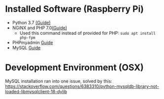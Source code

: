 # Installed Software (Raspberry Pi)

- Python 3.7 [(Guide)](https://www.scivision.co/compile-install-python-beta-raspberry-pi/)
- NGiNX and PHP 7.0[(Guide)](https://pimylifeup.com/raspberry-pi-nginx/)
	- Used this command instead of provided for PHP: `sudo apt install php-fpm`
- PHPmyadmin [Guide](https://pimylifeup.com/raspberry-pi-mysql-phpmyadmin/)
- MySQL [Guide](http://raspberrywebserver.com/sql-databases/using-mysql-on-a-raspberry-pi.html)

# Development Environment (OSX)

MySQL installation ran into one issue, solved by this: https://stackoverflow.com/questions/6383310/python-mysqldb-library-not-loaded-libmysqlclient-18-dylib
